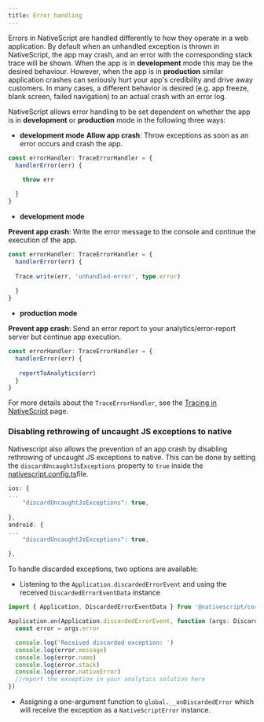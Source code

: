 ```yaml
---
title: Error handling
---
```



Errors in NativeScript are handled differently to how they operate in a web application. By default when an unhandled exception is thrown in NativeScript, the app may crash, and an error with the corresponding stack trace will be shown. When the app is in **development** mode this may be the desired behaviour. However, when the app is in **production** similar application crashes can seriously hurt your app's credibility and drive away customers. In many cases, a different behavior is desired (e.g. app freeze, blank screen, failed navigation) to an actual crash with an error log.

NativeScript allows error handling to be set dependent on whether the app is in **development** or **production** mode in the following three ways:

- **development mode**
**Allow app crash**: Throw exceptions as soon as an error occurs and crash the app.

```ts
const errorHandler: TraceErrorHandler = {
  handlerError(err) {
    
    throw err

  }
}
```
- **development mode** 

**Prevent app crash**: Write the error message to the console and continue the execution of the app. 

```ts
const errorHandler: TraceErrorHandler = {
  handlerError(err) {
    
  Trace.write(err, 'unhandled-error', type.error)
    
  }
}
```
- **production mode**

**Prevent app crash**: Send an error report to your analytics/error-report server but continue app execution.

```ts
const errorHandler: TraceErrorHandler = {
  handlerError(err) {
  
   reportToAnalytics(err)
  }
}
```
For more details about the `TraceErrorHandler`, see the [Tracing in NativeScript](/guide/nativescript-core/tracing) page.

### Disabling rethrowing of uncaught JS exceptions to native

Nativescript also allows the prevention of an app crash by disabling rethrowing of uncaught JS exceptions to native. This can be done by setting the `discardUncaughtJsExceptions` property to `true` inside the [nativescript.config.ts](/project-structure/nativescript-config-ts)file.

<!--tab: app/nativescript.config.ts -->

```ts
ios: {
...
    "discardUncaughtJsExceptions": true,
  
},
android: {
...
    "discardUncaughtJsExceptions": true,
  
},
```
To handle discarded exceptions, two options are available:
- Listening to the `Application.discardedErrorEvent` and using the received `DiscardedErrorEventData` instance

```ts
import { Application, DiscardedErrorEventData } from '@nativescript/core'

Application.on(Application.discardedErrorEvent, function (args: DiscardedErrorEventData) {
  const error = args.error

  console.log('Received discarded exception: ')
  console.log(error.message)
  console.log(error.name)
  console.log(error.stack)
  console.log(error.nativeError)
  //report the exception in your analytics solution here
})
```

- Assigning a one-argument function to `global.__onDiscardedError` which will receive the exception as a `NativeScriptError` instance.


